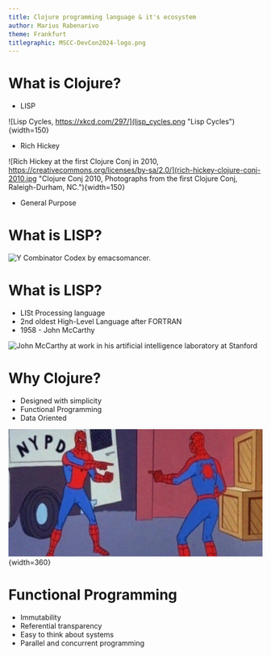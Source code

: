```yaml
---
title: Clojure programming language & it's ecosystem
author: Marius Rabenarivo
theme: Frankfurt
titlegraphic: MSCC-DevCon2024-logo.png
---
```


# What is Clojure?

- LISP

![Lisp Cycles, https://xkcd.com/297/](lisp_cycles.png "Lisp Cycles"){width=150}

- Rich Hickey

![Rich Hickey at the first Clojure Conj in 2010,
https://creativecommons.org/licenses/by-sa/2.0/](rich-hickey-clojure-conj-2010.jpg "Clojure Conj 2010, Photographs from the first Clojure Conj,
Raleigh-Durham, NC."){width=150}

- General Purpose

# What is LISP?

![Y Combinator Codex by emacsomancer.](ycombinator-codex_banner.png "A
mock medieval manuscript created in LateX")

# What is LISP?

- LISt Processing language
- 2nd oldest High-Level Language after FORTRAN
- 1958 - John McCarthy

![John McCarthy at work in his artificial intelligence laboratory at
Stanford](john_mccarthy.jpg "John McCarthy")

# Why Clojure?

- Designed with simplicity
- Functional Programming
- Data Oriented

![Code? Data? Code? Data?](spiderman-pointing-meme.jpg "Spiderman pointing meme"){width=360}

# Functional Programming

- Immutability
- Referential transparency
- Easy to think about systems
- Parallel and concurrent programming
